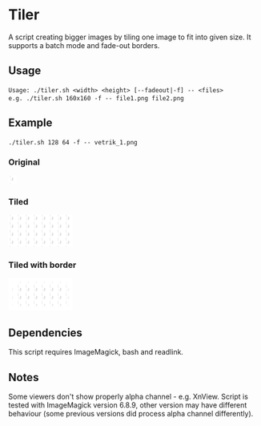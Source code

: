 Tiler
=====

A script creating bigger images by tiling one image to fit into given size. It supports a batch mode and fade-out borders.

Usage
-----
```
Usage: ./tiler.sh <width> <height> [--fadeout|-f] -- <files>
e.g. ./tiler.sh 160x160 -f -- file1.png file2.png
```

Example
--------
```
./tiler.sh 128 64 -f -- vetrik_1.png
```

### Original
![original](https://github.com/mnn/Tiler/raw/master/example/vetrik_1.png)

### Tiled
![tiled](https://github.com/mnn/Tiler/raw/master/example/vetrik_1_tiled.png)

### Tiled with border
![tiled_bordered](https://github.com/mnn/Tiler/raw/master/example/vetrik_1_tile_with_border.png)

Dependencies
------------
This script requires ImageMagick, bash and readlink.

Notes
-----
Some viewers don't show properly alpha channel - e.g. XnView. Script is tested with ImageMagick version 6.8.9, other version may have different behaviour (some previous versions did process alpha channel differently).
